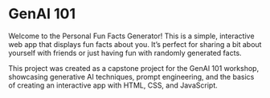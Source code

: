 # GenAI 101
Welcome to the Personal Fun Facts Generator! This is a simple, interactive web app that displays fun facts about you. It’s perfect for sharing a bit about yourself with friends or just having fun with randomly generated facts.

This project was created as a capstone project for the GenAI 101 workshop, showcasing generative AI techniques, prompt engineering, and the basics of creating an interactive app with HTML, CSS, and JavaScript.
